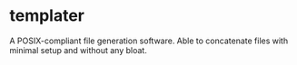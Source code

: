 # templater
A POSIX-compliant file generation software. Able to concatenate files with minimal setup and without any bloat.
